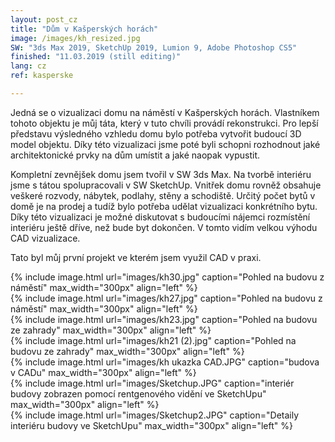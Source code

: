 ```yaml
---
layout: post_cz
title: "Dům v Kašperských horách"
image: /images/kh_resized.jpg
SW: "3ds Max 2019, SketchUp 2019, Lumion 9, Adobe Photoshop CS5"
finished: "11.03.2019 (still editing)"
lang: cz
ref: kasperske

---
```



Jedná se o vizualizaci domu na náměstí v Kašperských horách. Vlastníkem tohoto objektu je můj táta, který v tuto chvíli provádí rekonstrukci. Pro lepší představu výsledného vzhledu domu bylo potřeba vytvořit budoucí 3D model objektu. Díky této vizualizaci jsme poté byli schopni rozhodnout jaké architektonické prvky na dům umístit a jaké naopak vypustit.


Kompletní zevnějšek domu jsem tvořil v SW 3ds Max. Na tvorbě interiéru jsme s tátou spolupracovali v SW SketchUp. Vnitřek domu rovněž obsahuje veškeré rozvody, nábytek, podlahy, stěny a schodiště. Určitý počet bytů v domě je na prodej a tudíž bylo potřeba udělat vizualizaci konkrétního bytu. Díky této vizualizaci je možné diskutovat s budoucími nájemci rozmístění interiéru ještě dříve, než bude byt dokončen. V tomto vidím velkou výhodu CAD vizualizace. 

Tato byl můj první projekt ve kterém jsem využil CAD v praxi.

{% include image.html url="images/kh30.jpg" caption="Pohled na budovu z náměstí" max_width="300px" align="left" %}
<br>
{% include image.html url="images/kh27.jpg" caption="Pohled na budovu z náměstí" max_width="300px" align="left" %}
<br>
{% include image.html url="images/kh23.jpg" caption="Pohled na budovu ze zahrady" max_width="300px" align="left" %}
<br>
{% include image.html url="images/kh21 (2).jpg" caption="Pohled na budovu ze zahrady" max_width="300px" align="left" %}
<br>
{% include image.html url="images/kh ukazka CAD.JPG" caption="budova v CADu" max_width="300px" align="left" %}
<br>
{% include image.html url="images/Sketchup.JPG" caption="interiér budovy zobrazen pomocí rentgenového vidění ve SketchUpu" max_width="300px" align="left" %}
<br>
{% include image.html url="images/Sketchup2.JPG" caption="Detaily interiéru budovy ve SketchUpu" max_width="300px" align="left" %}
<br>